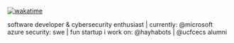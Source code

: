 [![wakatime](https://wakatime.com/badge/user/867ddedc-09be-4af0-a321-b02b1f5cfee4.svg)](https://wakatime.com/@867ddedc-09be-4af0-a321-b02b1f5cfee4)

software developer & cybersecurity enthusiast | currently: @microsoft azure security: swe | fun startup i work on: @hayhabots | @ucfcecs alumni

